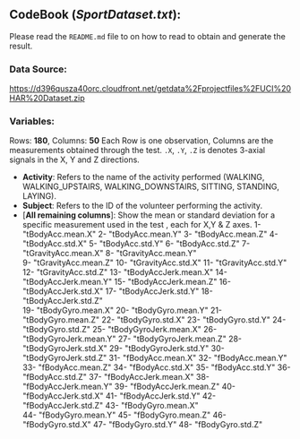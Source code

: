 ## CodeBook (*SportDataset.txt*):
Please read the `README.md` file to on how to read to obtain and generate the result.

### Data Source:
https://d396qusza40orc.cloudfront.net/getdata%2Fprojectfiles%2FUCI%20HAR%20Dataset.zip


###


### Variables:
Rows: **180**, Columns: **50**
Each Row is one observation, Columns are the measurements obtained through the test. 
`.X`, `.Y`, `.Z` is denotes 3-axial signals in the X, Y and Z directions.

* **Activity**: Refers to the name of the activity performed (WALKING, WALKING_UPSTAIRS, WALKING_DOWNSTAIRS, SITTING, STANDING, LAYING).
* **Subject**: Refers to the ID of the volunteer performing the activity.
* [**All remaining columns**]: Show the mean or standard deviation for a specific measurement used in the test , each for X,Y & Z axes.
1- "tBodyAcc.mean.X"
2- "tBodyAcc.mean.Y"
3- "tBodyAcc.mean.Z" 
4- "tBodyAcc.std.X"
5- "tBodyAcc.std.Y"
6- "tBodyAcc.std.Z"
7- "tGravityAcc.mean.X"
8- "tGravityAcc.mean.Y"  
9- "tGravityAcc.mean.Z"
10- "tGravityAcc.std.X"
11- "tGravityAcc.std.Y"
12- "tGravityAcc.std.Z"
13- "tBodyAccJerk.mean.X" 
14- "tBodyAccJerk.mean.Y"
15- "tBodyAccJerk.mean.Z"
16- "tBodyAccJerk.std.X"
17- "tBodyAccJerk.std.Y"
18- "tBodyAccJerk.std.Z"  
19- "tBodyGyro.mean.X"
20- "tBodyGyro.mean.Y"
21- "tBodyGyro.mean.Z"
22- "tBodyGyro.std.X"
23- "tBodyGyro.std.Y" 
24- "tBodyGyro.std.Z"
25- "tBodyGyroJerk.mean.X"
26- "tBodyGyroJerk.mean.Y"
27- "tBodyGyroJerk.mean.Z"
28- "tBodyGyroJerk.std.X" 
29- "tBodyGyroJerk.std.Y"
30- "tBodyGyroJerk.std.Z"
31- "fBodyAcc.mean.X"
32- "fBodyAcc.mean.Y"
33- "fBodyAcc.mean.Z" 
34- "fBodyAcc.std.X"
35- "fBodyAcc.std.Y"
36- "fBodyAcc.std.Z"
37- "fBodyAccJerk.mean.X"
38- "fBodyAccJerk.mean.Y" 
39- "fBodyAccJerk.mean.Z"
40- "fBodyAccJerk.std.X"
41- "fBodyAccJerk.std.Y"
42- "fBodyAccJerk.std.Z"
43- "fBodyGyro.mean.X"    
44- "fBodyGyro.mean.Y"
45- "fBodyGyro.mean.Z"
46- "fBodyGyro.std.X"
47- "fBodyGyro.std.Y"
48- "fBodyGyro.std.Z" 